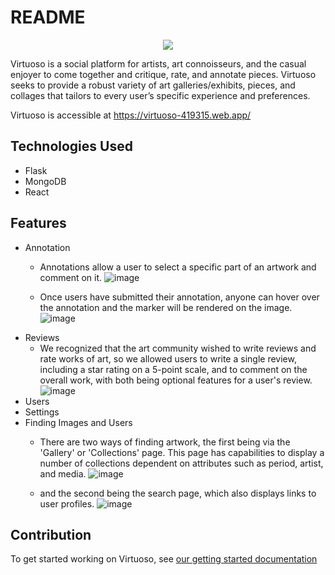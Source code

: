 # README

<p align="center">
  <img src="https://github.com/amoahy15/GenTech/assets/141963248/2b7cbde2-badd-4f16-b18e-8d6cb1911169">
</p>
Virtuoso is a social platform for artists, art connoisseurs, and the casual enjoyer to come together and critique, rate, and annotate pieces. Virtuoso seeks to provide a robust variety of art galleries/exhibits, pieces, and collages that tailors to every user’s specific experience and preferences.

Virtuoso is accessible at https://virtuoso-419315.web.app/

## Technologies Used
* Flask
* MongoDB
* React
  
## Features
* Annotation
  * Annotations allow a user to select a specific part of an artwork and comment on it.
    ![image](https://github.com/amoahy15/GenTech/assets/141963248/7e0ddbc2-db35-469c-b2d1-e8d9a296699f)

  * Once users have submitted their annotation, anyone can hover over the annotation and the marker will be rendered on the image.
    ![image](https://github.com/amoahy15/GenTech/assets/141963248/6e1d197f-6ae8-4d85-9eee-d058b8d0f3ec)
* Reviews
  * We recognized that the art community wished to write reviews and rate works of art, so we allowed users to write a single review, including a star rating on a 5-point scale, and to comment on the overall work, with both being optional features for a user's review.
    ![image](https://github.com/amoahy15/GenTech/assets/141963248/2c610698-a00c-4042-8cb9-b114c57163f4)
* Users
* Settings
* Finding Images and Users
    * There are two ways of finding artwork, the first being via the 'Gallery' or 'Collections' page. This page has capabilities to display a number of collections dependent on attributes such as period, artist, and media.
      ![image](https://github.com/amoahy15/GenTech/assets/141963248/866b3edc-4fb4-4ccc-a6ca-507436edfd84)

    * and the second being the search page, which also displays links to user profiles.
      ![image](https://github.com/amoahy15/GenTech/assets/141963248/7cb2fc14-e148-4063-ba0c-a158ac48cba0)

## Contribution
To get started working on Virtuoso, see [our getting started documentation](https://github.com/amoahy15/GenTech/blob/main/Docs/Contribution_getting_started.md)

